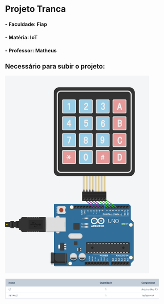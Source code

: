 # Projeto Tranca
### - Faculdade: Fiap
### - Matéria: IoT
### - Professor: Matheus




## Necessário para subir o projeto:

![Imagem](https://github.com/alecatuae/fiap_IoT_tranca/blob/master/img/projimg1.PNG)

![Imagem](https://github.com/alecatuae/fiap_IoT_tranca/blob/master/img/projimg2.PNG)
